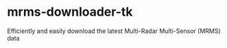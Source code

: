 # mrms-downloader-tk
Efficiently and easily download the latest Multi-Radar Multi-Sensor (MRMS) data
